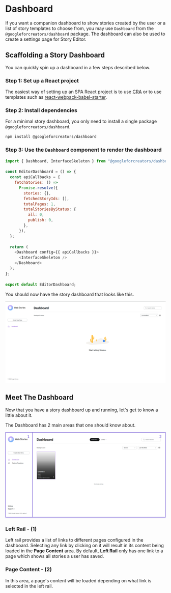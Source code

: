 # Dashboard

If you want a companion dashboard to show stories created by the user or a list of story templates to choose from, you may use `Dashboard` from the `@googleforcreators/dashboard`  package. The dashboard can also be used to create a settings page for Story Editor.




## Scaffolding a Story Dashboard

You can quickly spin up a dashboard in a few steps described below.

### Step 1: Set up a React project

The easiest way of setting up an SPA React project is to use [CRA](https://create-react-app.dev/) or to use templates such as [react-webpack-babel-starter](https://github.com/vikpe/react-webpack-babel-starter).

### Step 2: Install dependencies

For a minimal story dashboard, you only need to install a single package `@googleforcreators/dashboard`.

```sh
npm install @googleforcreators/dashboard
```

### Step 3: Use the `Dashboard` component to render the dashboard

```js
import { Dashboard, InterfaceSkeleton } from "@googleforcreators/dashboard";

const EditorDashboard = () => {
  const apiCallbacks = {
    fetchStories: () =>
      Promise.resolve({
        stories: {},
        fetchedStoryIds: [],
        totalPages: 1,
        totalStoriesByStatus: {
          all: 0,
          publish: 0,
        },
      }),
  };

  return (
    <Dashboard config={{ apiCallbacks }}>
      <InterfaceSkeleton />
    </Dashboard>
  );
};

export default EditorDashboard;
```

You should now have the story dashboard that looks like this.

![dashboard](./assets/dashboard-minimal.png)

## Meet The Dashboard

Now that you have a story dashboard up and running, let's get to know a little about it.

The Dashboard has 2 main areas that one should know about.

![dashboard-labelled](./assets/dashboard-labelled.png)

### Left Rail - (1)

Left rail provides a list of links to different pages configured in the dashboard. Selecting any link by clicking on it will result in its content being loaded in the **Page Content** area.
By default, **Left Rail** only has one link to a page which shows all stories a user has saved.

### Page Content - (2)

In this area, a page's content will be loaded depending on what link is selected in the left rail.
